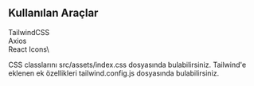 
## Kullanılan Araçlar
TailwindCSS\
Axios\
React Icons\

 CSS classlarını src/assets/index.css dosyasında bulabilirsiniz. Tailwind'e eklenen ek özellikleri tailwind.config.js dosyasında bulabilirsiniz.


